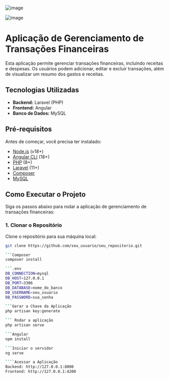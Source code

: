 ![image](https://github.com/user-attachments/assets/0dfb67cb-7a13-49a2-9e5e-5a816f223d49)

![image](https://github.com/user-attachments/assets/426a0f5c-9455-42a2-9f59-8dc643643a75)


# Aplicação de Gerenciamento de Transações Financeiras

Esta aplicação permite gerenciar transações financeiras, incluindo receitas e despesas. Os usuários podem adicionar, editar e excluir transações, além de visualizar um resumo dos gastos e receitas.

## Tecnologias Utilizadas

- **Backend:** Laravel (PHP)
- **Frontend:** Angular
- **Banco de Dados:** MySQL

## Pré-requisitos

Antes de começar, você precisa ter instalado:

- [Node.js](https://nodejs.org/en/) (v18+)
- [Angular CLI](https://angular.io/cli) (18+)
- [PHP](https://www.php.net/downloads) (8+)
- [Laravel](https://laravel.com/docs/11.x/installation) (11+)
- [Composer](https://getcomposer.org/)
- [MySQL](https://www.mysql.com/)

## Como Executar o Projeto

Siga os passos abaixo para rodar a aplicação de gerenciamento de transações financeiras:

### 1. Clonar o Repositório

Clone o repositório para sua máquina local:

```bash
git clone https://github.com/seu_usuario/seu_repositorio.git

```Composer
composer install

```.env
DB_CONNECTION=mysql
DB_HOST=127.0.0.1
DB_PORT=3306
DB_DATABASE=nome_do_banco
DB_USERNAME=seu_usuario
DB_PASSWORD=sua_senha

```Gerar a Chave da Aplicação
php artisan key:generate

``` Rodar a aplicação
php artisan serve

```Angular
npm install

```Iniciar o servidor
ng serve

````Acessar a Aplicação
Backend: http://127.0.0.1:8000
Frontend: http://127.0.0.1:4200

